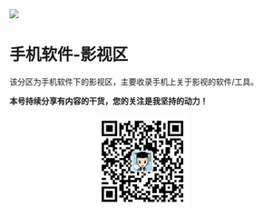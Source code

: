 <img src="./docs/手机软件/2.3影视区/assets/BZzt5fgHVdA.jpg">

# 手机软件-影视区

该分区为手机软件下的影视区，主要收录手机上关于影视的软件/工具。

**本号持续分享有内容的干货，您的关注是我坚持的动力！**

<img src="./_assets/clip_image002.jpg" style="width:33%;margin-left:30%" />